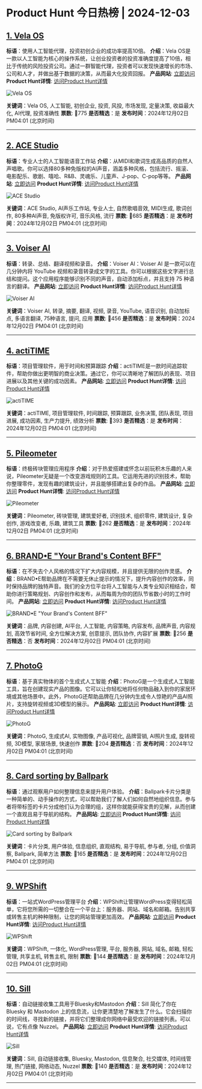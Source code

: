 # Product Hunt 今日热榜 | 2024-12-03

## [1. Vela OS](https://www.producthunt.com/posts/vela-os?utm_campaign=producthunt-api&utm_medium=api-v2&utm_source=Application%3A+phtrends+%28ID%3A+147529%29)
**标语**：使用人工智能代理，投资初创企业的成功率提高10倍。
**介绍**：Vela OS是一款以人工智能为核心的操作系统，让创业投资者的投资准确度提高了10倍，相比于传统的风险投资公司。通过一群智能代理，投资者可以发现快速增长的市场、公司和人才，并做出基于数据的决策，从而最大化投资回报。
**产品网站**: [立即访问](https://www.producthunt.com/r/HCMXBAJASIZCNB?utm_campaign=producthunt-api&utm_medium=api-v2&utm_source=Application%3A+phtrends+%28ID%3A+147529%29)
**Product Hunt详情**: [访问Product Hunt详情](https://www.producthunt.com/posts/vela-os?utm_campaign=producthunt-api&utm_medium=api-v2&utm_source=Application%3A+phtrends+%28ID%3A+147529%29)

![Vela OS](https://ph-files.imgix.net/e5404519-9c0b-4cd4-935b-e574b85d7bb7.png?auto=format&fit=crop&frame=1&h=512&w=1024)

**关键词**：Vela OS, 人工智能, 初创企业, 投资, 风投, 市场发现, 定量决策, 收益最大化, AI代理, 投资准确性
**票数**: 🔺775
**是否精选**：是
**发布时间**：2024年12月02日 PM04:01 (北京时间)

---

## [2. ACE Studio](https://www.producthunt.com/posts/ace-studio-2?utm_campaign=producthunt-api&utm_medium=api-v2&utm_source=Application%3A+phtrends+%28ID%3A+147529%29)
**标语**：专业人士的人工智能语音工作站
**介绍**：从MIDI和歌词生成高品质的自然人声唱歌。你可以选择80多种免版权的AI声音，涵盖多种风格，包括流行、摇滚、电影配乐、歌剧、嘻哈、R&B、灵魂乐、儿童声、J-pop、C-pop等等。
**产品网站**: [立即访问](https://www.producthunt.com/r/VQA7J7FTRAVSNJ?utm_campaign=producthunt-api&utm_medium=api-v2&utm_source=Application%3A+phtrends+%28ID%3A+147529%29)
**Product Hunt详情**: [访问Product Hunt详情](https://www.producthunt.com/posts/ace-studio-2?utm_campaign=producthunt-api&utm_medium=api-v2&utm_source=Application%3A+phtrends+%28ID%3A+147529%29)

![ACE Studio](https://ph-files.imgix.net/3d69af15-ad0d-4655-b25e-b19ad89ff97f.png?auto=format&fit=crop&frame=1&h=512&w=1024)

**关键词**：ACE Studio, AI声乐工作站, 专业人士, 自然歌唱音效, MIDI生成, 歌词创作, 80多种AI声音, 免版权许可, 音乐风格, 流行
**票数**: 🔺685
**是否精选**：是
**发布时间**：2024年12月02日 PM04:01 (北京时间)

---

## [3. Voiser AI ](https://www.producthunt.com/posts/voiser-ai?utm_campaign=producthunt-api&utm_medium=api-v2&utm_source=Application%3A+phtrends+%28ID%3A+147529%29)
**标语**：转录、总结、翻译视频和录音。
**介绍**：Voiser AI：Voiser AI 是一款可以在几分钟内将 YouTube 视频和录音转录成文字的工具。你可以根据这些文字进行总结和提问。这个应用程序能够识别不同的声音，自动添加标点，并且支持 75 种语言的翻译。
**产品网站**: [立即访问](https://www.producthunt.com/r/LQCYDKNWVI7RUB?utm_campaign=producthunt-api&utm_medium=api-v2&utm_source=Application%3A+phtrends+%28ID%3A+147529%29)
**Product Hunt详情**: [访问Product Hunt详情](https://www.producthunt.com/posts/voiser-ai?utm_campaign=producthunt-api&utm_medium=api-v2&utm_source=Application%3A+phtrends+%28ID%3A+147529%29)

![Voiser AI ](https://ph-files.imgix.net/db4b3c9a-872b-417a-8620-81e4605815b3.jpeg?auto=format&fit=crop&frame=1&h=512&w=1024)

**关键词**：Voiser AI, 转录, 摘要, 翻译, 视频, 录音, YouTube, 语音识别, 自动加标点, 多语言翻译, 75种语言, 提问, 应用
**票数**: 🔺456
**是否精选**：是
**发布时间**：2024年12月02日 PM04:01 (北京时间)

---

## [4. actiTIME](https://www.producthunt.com/posts/actitime-2?utm_campaign=producthunt-api&utm_medium=api-v2&utm_source=Application%3A+phtrends+%28ID%3A+147529%29)
**标语**：项目管理软件，用于时间和预算跟踪
**介绍**：actiTIME是一款时间追踪软件，帮助你做出更明智的商业决策。通过它，你可以清晰地了解团队的表现、项目进展以及其他关键的成功因素。
**产品网站**: [立即访问](https://www.producthunt.com/r/FZ43XJ4WRGTONN?utm_campaign=producthunt-api&utm_medium=api-v2&utm_source=Application%3A+phtrends+%28ID%3A+147529%29)
**Product Hunt详情**: [访问Product Hunt详情](https://www.producthunt.com/posts/actitime-2?utm_campaign=producthunt-api&utm_medium=api-v2&utm_source=Application%3A+phtrends+%28ID%3A+147529%29)

![actiTIME](https://ph-files.imgix.net/1eccc192-fba8-42f4-80f9-295c8583bd84.png?auto=format&fit=crop&frame=1&h=512&w=1024)

**关键词**：actiTIME, 项目管理软件, 时间跟踪, 预算跟踪, 业务决策, 团队表现, 项目进展, 成功因素, 生产力提升, 绩效分析
**票数**: 🔺393
**是否精选**：是
**发布时间**：2024年12月02日 PM04:01 (北京时间)

---

## [5. Pileometer](https://www.producthunt.com/posts/pileometer?utm_campaign=producthunt-api&utm_medium=api-v2&utm_source=Application%3A+phtrends+%28ID%3A+147529%29)
**标语**：终极砖块管理应用程序
**介绍**：对于热爱搭建或怀念以前玩积木乐趣的人来说，Pileometer无疑是一个改变游戏规则的工具。它运用先进的识别技术，帮助你整理零件，发现有趣的建筑设计，并且能够搭建出复杂的作品。
**产品网站**: [立即访问](https://www.producthunt.com/r/WW6ANVGZOY3SOZ?utm_campaign=producthunt-api&utm_medium=api-v2&utm_source=Application%3A+phtrends+%28ID%3A+147529%29)
**Product Hunt详情**: [访问Product Hunt详情](https://www.producthunt.com/posts/pileometer?utm_campaign=producthunt-api&utm_medium=api-v2&utm_source=Application%3A+phtrends+%28ID%3A+147529%29)

![Pileometer](https://ph-files.imgix.net/fe6e0a40-bd5e-46b9-b51d-bcf99451277c.png?auto=format&fit=crop&frame=1&h=512&w=1024)

**关键词**：Pileometer, 砖块管理, 建筑爱好者, 识别技术, 组织零件, 建筑设计, 复杂创作, 游戏改变者, 乐趣, 建筑工具
**票数**: 🔺262
**是否精选**：是
**发布时间**：2024年12月02日 PM04:01 (北京时间)

---

## [6. BRAND•E "Your Brand's Content BFF"](https://www.producthunt.com/posts/brand-e-your-brand-s-content-bff?utm_campaign=producthunt-api&utm_medium=api-v2&utm_source=Application%3A+phtrends+%28ID%3A+147529%29)
**标语**：在不失去个人风格的情况下扩大内容规模，并且提供无限的创作灵感。
**介绍**：BRAND•E帮助品牌在不需要无休止提示的情况下，提升内容创作的效率，同时保持品牌的独特声音。我们的全方位平台将人工智能与人类专业知识相结合，帮助你进行策略规划、内容创作和发布，从而每周为你的团队节省数小时的工作时间。
**产品网站**: [立即访问](https://www.producthunt.com/r/MCSQKHCC3YFD2N?utm_campaign=producthunt-api&utm_medium=api-v2&utm_source=Application%3A+phtrends+%28ID%3A+147529%29)
**Product Hunt详情**: [访问Product Hunt详情](https://www.producthunt.com/posts/brand-e-your-brand-s-content-bff?utm_campaign=producthunt-api&utm_medium=api-v2&utm_source=Application%3A+phtrends+%28ID%3A+147529%29)

![BRAND•E "Your Brand's Content BFF"](https://ph-files.imgix.net/09a3bc82-52ba-4c36-927d-777a9166a10c.jpeg?auto=format&fit=crop&frame=1&h=512&w=1024)

**关键词**：品牌, 内容创建, AI平台, 人工智能, 内容策略, 内容发布, 品牌声音, 内容规划, 高效节省时间, 全方位解决方案, 创意提示, 团队协作, 内容扩展
**票数**: 🔺256
**是否精选**：否
**发布时间**：2024年12月02日 PM04:01 (北京时间)

---

## [7. PhotoG](https://www.producthunt.com/posts/photog?utm_campaign=producthunt-api&utm_medium=api-v2&utm_source=Application%3A+phtrends+%28ID%3A+147529%29)
**标语**：基于真实物体的首个生成式人工智能
**介绍**：PhotoG是一个生成式人工智能工具，旨在创建现实产品的图像。它可以让你轻松地将任何物品融入到你的家居环境或其他场景中。此外，PhotoG还帮助品牌在几分钟内生成令人惊艳的产品AI照片，支持旋转视频或3D模型的展示。
**产品网站**: [立即访问](https://www.producthunt.com/r/JV7OJ4XNHIB3CK?utm_campaign=producthunt-api&utm_medium=api-v2&utm_source=Application%3A+phtrends+%28ID%3A+147529%29)
**Product Hunt详情**: [访问Product Hunt详情](https://www.producthunt.com/posts/photog?utm_campaign=producthunt-api&utm_medium=api-v2&utm_source=Application%3A+phtrends+%28ID%3A+147529%29)

![PhotoG](https://ph-files.imgix.net/b328be11-2aab-4f40-80f0-b0de1619dab1.jpeg?auto=format&fit=crop&frame=1&h=512&w=1024)

**关键词**：PhotoG, 生成式AI, 实物图像, 产品可视化, 品牌营销, AI照片生成, 旋转视频, 3D模型, 家居场景, 快速创作
**票数**: 🔺204
**是否精选**：否
**发布时间**：2024年12月02日 PM04:01 (北京时间)

---

## [8. Card sorting by Ballpark](https://www.producthunt.com/posts/card-sorting-by-ballpark?utm_campaign=producthunt-api&utm_medium=api-v2&utm_source=Application%3A+phtrends+%28ID%3A+147529%29)
**标语**：通过观察用户如何整理信息来提升用户体验。
**介绍**：Ballpark卡片分类是一种简单的、动手操作的方式，可以帮助我们了解人们如何自然地组织信息。参与者将带标签的卡片分成他们认为合理的组，这样你就能获得宝贵的见解，从而创建一个直观且易于导航的结构。
**产品网站**: [立即访问](https://www.producthunt.com/r/QCFH6LX4ZM5M62?utm_campaign=producthunt-api&utm_medium=api-v2&utm_source=Application%3A+phtrends+%28ID%3A+147529%29)
**Product Hunt详情**: [访问Product Hunt详情](https://www.producthunt.com/posts/card-sorting-by-ballpark?utm_campaign=producthunt-api&utm_medium=api-v2&utm_source=Application%3A+phtrends+%28ID%3A+147529%29)

![Card sorting by Ballpark](https://ph-files.imgix.net/07302bf9-c22a-4f74-b9ea-85cc07cbf9b0.png?auto=format&fit=crop&frame=1&h=512&w=1024)

**关键词**：卡片分类, 用户体验, 信息组织, 直观结构, 易于导航, 参与者, 分组, 价值洞察, Ballpark, 简单方法
**票数**: 🔺165
**是否精选**：是
**发布时间**：2024年12月02日 PM04:01 (北京时间)

---

## [9. WPShift](https://www.producthunt.com/posts/wpshift?utm_campaign=producthunt-api&utm_medium=api-v2&utm_source=Application%3A+phtrends+%28ID%3A+147529%29)
**标语**：一站式WordPress管理平台
**介绍**：WPShift让管理WordPress变得轻松简单，它将您所需的一切整合在一个平台上：服务器、网站、域名和邮箱。告别共享或转售主机的种种限制，让您的网站管理更加高效。
**产品网站**: [立即访问](https://www.producthunt.com/r/FR3SULGFNOLKJZ?utm_campaign=producthunt-api&utm_medium=api-v2&utm_source=Application%3A+phtrends+%28ID%3A+147529%29)
**Product Hunt详情**: [访问Product Hunt详情](https://www.producthunt.com/posts/wpshift?utm_campaign=producthunt-api&utm_medium=api-v2&utm_source=Application%3A+phtrends+%28ID%3A+147529%29)

![WPShift](https://ph-files.imgix.net/6e893fde-b7de-458f-ae98-6ad16691fc47.png?auto=format&fit=crop&frame=1&h=512&w=1024)

**关键词**：WPShift, 一体化, WordPress管理, 平台, 服务器, 网站, 域名, 邮箱, 轻松管理, 共享主机, 转售主机, 限制
**票数**: 🔺144
**是否精选**：是
**发布时间**：2024年12月02日 PM04:01 (北京时间)

---

## [10. Sill](https://www.producthunt.com/posts/sill?utm_campaign=producthunt-api&utm_medium=api-v2&utm_source=Application%3A+phtrends+%28ID%3A+147529%29)
**标语**：自动链接收集工具用于Bluesky和Mastodon
**介绍**：Sill 简化了你在 Bluesky 和 Mastodon 上的信息流，让你更清楚地了解发生了什么。它会扫描你的时间线，寻找新的链接，并将它们整理成你网络中最受欢迎的链接列表。可以说，它有点像 Nuzzel。
**产品网站**: [立即访问](https://www.producthunt.com/r/WUANPSQ7IXQA5T?utm_campaign=producthunt-api&utm_medium=api-v2&utm_source=Application%3A+phtrends+%28ID%3A+147529%29)
**Product Hunt详情**: [访问Product Hunt详情](https://www.producthunt.com/posts/sill?utm_campaign=producthunt-api&utm_medium=api-v2&utm_source=Application%3A+phtrends+%28ID%3A+147529%29)

![Sill](https://ph-files.imgix.net/2da1ec42-ab4e-41f2-91df-f373e0354e8f.png?auto=format&fit=crop&frame=1&h=512&w=1024)

**关键词**：Sill, 自动链接收集, Bluesky, Mastodon, 信息聚合, 社交媒体, 时间线管理, 热门链接, 网络动态, Nuzzel
**票数**: 🔺140
**是否精选**：是
**发布时间**：2024年12月02日 PM04:01 (北京时间)

---


